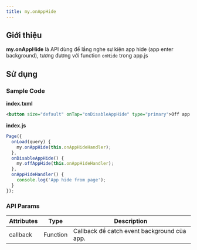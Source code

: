 ```yaml
---
title: my.onAppHide
---
```


## Giới thiệu

**my.onAppHide** là API dùng để lắng nghe sự kiện app hide (app enter background), tương đương với function `onHide` trong app.js

## Sử dụng

### Sample Code

**index.txml**

```xml
<button size="default" onTap="onDisableAppHide" type="primary">Off app hide event</button>
```

**index.js**

```js
Page({
  onLoad(query) {
    my.onAppHide(this.onAppHideHandler);
  },
  onDisableAppHide() {
    my.offAppHide(this.onAppHideHandler);
  },
  onAppHideHandler() {
    console.log('App hide from page');
  }
});
```

### API Params

| Attributes | Type     | Description                                 |
| ---------- | -------- | ------------------------------------------- |
| callback   | Function | Callback để catch event background của app. |
